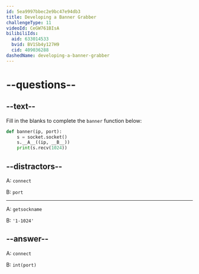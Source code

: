 ```yaml
---
id: 5ea9997bbec2e9bc47e94db3
title: Developing a Banner Grabber
challengeType: 11
videoId: CeGW761BIsA
bilibiliIds:
  aid: 633014533
  bvid: BV1Sb4y127H9
  cid: 409036288
dashedName: developing-a-banner-grabber
---
```


# --questions--

## --text--

Fill in the blanks to complete the `banner` function below:

```py
def banner(ip, port):
    s = socket.socket()
    s.__A__((ip, __B__))
    print(s.recv(1024))
```

## --distractors--

A: `connect`

B: `port`

---

A: `getsockname`

B: `'1-1024'`

## --answer--

A: `connect`

B: `int(port)`

